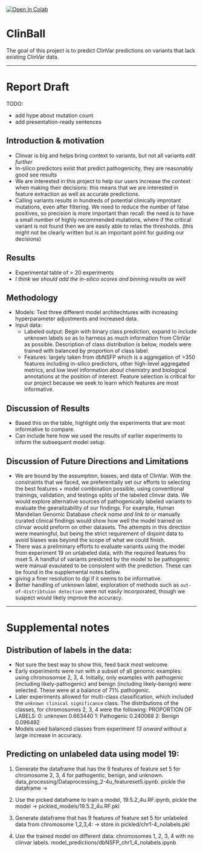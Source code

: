 [![Open In Colab](https://colab.research.google.com/assets/colab-badge.svg)](https://colab.research.google.com/drive/1Ahv6rKT_1iJg3o93t9_sews-yafoBAsF#scrollTo=KmOp5bSsLvO1)

# ClinBall

The goal of this project is to predict ClinVar predictions on variants that lack existing ClinVar data. 

---
# Report Draft 
TODO:
 - add hype about mutation count
 - add presentation-ready sentences 

## Introduction & motivation
* Clinvar is big and helps bring context to variants, but not all variants *edit further* 
* In-silico predictors exist that predict pathogenicity, they are reasonably good see results
* We are interested in this project to help our users increase the context when making their decisions: this means
that we are interested in feature extraction as well as accurate predictions. 
* Calling variants results in hundreds of potential clinically improtant mutations, even after filtering. We need to reduce the number of false positives, so precision is more important than recall: the need is to have a small number of highly recommended mutations, where if the critical variant is not found then we are easily able to relax the thresholds. (this might not be clearly written but is an important point for guiding our decisions) 

## Results
* Experimental table of > 20 experiments
* *I think we should add the in-silico scores and binning results as well* 

## Methodology 
* Models: Test three different model architechtures with increasing hyperparameter adjustments and increased data.
* Input data:
  - Labeled output: Begin with binary class prediction, expand to include unknown labels so as to harness as much information from ClinVar as possible. Description of class distribution is below, models were trained with balanced by proportion of class label. 
  - Features: largely taken from dbNSFP which is a aggregation of >350 features including in-silico predictors, other high-level aggregated metrics, and low level information about chemistry and biological annotations at the position of interest. Feature selection is critical for our project because we seek to learn which features are most informative.

## Discussion of Results
* Based this on the table, highlight only the experiments that are most informative to compare. 
* Can include here how we used the results of earlier experiments to inform the subsequent model setup.

## Discussion of Future Directions and Limitations 
* We are bound by the assumption, biases, and data of ClinVar. With the constraints that we faced, we preferentially set our efforts to selecting the best features + model combination possible, using conventional trainings, validation, and testings splits of the labeled clinvar data. We would explore alternative sources of pathogenically labeled variants to evaluate the geerailzability of our findings. For example, Human Mandelian Genomic Database *check name and link to* or manually curated clinical findings would show how well the model trained on clinvar would preform on other datasets. The attempts in this direction were meaningful, but being the strict requirement of disjoint data to avoid biases was beyond the scope of what we could finish. 
* There was a preliminary efforts to evaluate variants using the model from experiment 19 on unlabeled data, with the required features fro mset 5. A handful of variants preidcted by the model to be pathogenic were manual evaulated to be consistent with the prediction. These can be found in the supplemental notes below. 
* giving a finer resolution to dgi if it seems to be informative.
* Better handling of unknown label, exploration of methods such as `out-of-distribtuion detection` were not easily incorporated, though we suspect would likely improve the accuracy.




--- 
# Supplemental notes

## Distribution of labels in the data:
* Not sure the best way to show this, feed back most welcome. 
* Early experiments were run with a subset of all genomic examples: using chromosomse 2, 3, 4. Initially, only examples with pathogenic (including likely-pathogenic) and benign (including likely-benign) were selected. These were at a balance of 71% pathogenic. 
* Later experiments allowed for multi-class classification, which included the `unknown clinical significance` class. The distributions of the classes, for chromosomes 2, 3, 4 were the following: 
PROPORTION OF LABELS: 
0: unknown       0.663440 
1: Pathogenic    0.240068
2: Benign        0.096492
* Models used balanced classes from experiment *13 onward* without a large increase in accuracy. 

## Predicting on unlabeled data using model 19: 

1. Generate the dataframe that has the 9 features of feature set 5 for chromosome 2, 3, 4 for pathogentic, benign, and unknown. data_processing/Dataprocessing_2-4u_featureset5.ipynb. pickle the dataframe → 

2. Use the picked dataframe to train a model, 19.5.2_4u.RF.ipynb, pickle the model → pickled_models/19.5.2_4u.RF.pkl

3. Generate dataframe that has 9 features of feature set 5 for unlabeled data from chromosome 1,2,3,4: → store in pickled/chr1-4_nolabels.pkl

4. Use the trained model on different data: chromosomes 1, 2, 3, 4 with no clinvar labels. model_predictions/dbNSFP_chr1_4_nolabels.ipynb
